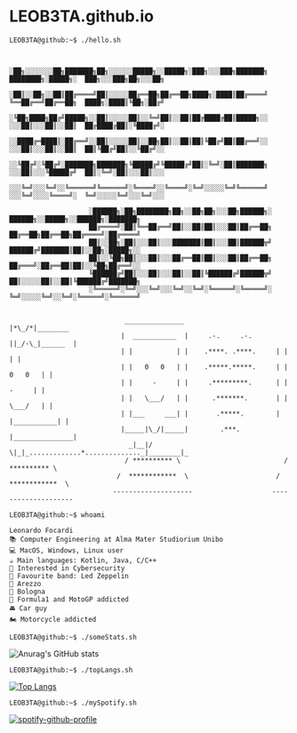 # LEOB3TA.github.io

```console
LEOB3TA@github:~$ ./hello.sh
            
        
        ░██╗░░░░░░░██╗███████╗██╗░░░░░░█████╗░░█████╗░███╗░░░███╗███████╗  ████████╗░█████╗░  ███╗░░░███╗██╗░░░██╗
        ░██║░░██╗░░██║██╔════╝██║░░░░░██╔══██╗██╔══██╗████╗░████║██╔════╝  ╚══██╔══╝██╔══██╗  ████╗░████║╚██╗░██╔╝
        ░╚██╗████╗██╔╝█████╗░░██║░░░░░██║░░╚═╝██║░░██║██╔████╔██║█████╗░░  ░░░██║░░░██║░░██║  ██╔████╔██║░╚████╔╝░
        ░░████╔═████║░██╔══╝░░██║░░░░░██║░░██╗██║░░██║██║╚██╔╝██║██╔══╝░░  ░░░██║░░░██║░░██║  ██║╚██╔╝██║░░╚██╔╝░░
        ░░╚██╔╝░╚██╔╝░███████╗███████╗╚█████╔╝╚█████╔╝██║░╚═╝░██║███████╗  ░░░██║░░░╚█████╔╝  ██║░╚═╝░██║░░░██║░░░
        ░░░╚═╝░░░╚═╝░░╚══════╝╚══════╝░╚════╝░░╚════╝░╚═╝░░░░░╚═╝╚══════╝  ░░░╚═╝░░░░╚════╝░  ╚═╝░░░░░╚═╝░░░╚═╝░░░
        
                    ░██████╗░██╗████████╗██╗░░██╗██╗░░░██╗██████╗░  ██████╗░░█████╗░░██████╗░███████╗
                    ██╔════╝░██║╚══██╔══╝██║░░██║██║░░░██║██╔══██╗  ██╔══██╗██╔══██╗██╔════╝░██╔════╝
                    ██║░░██╗░██║░░░██║░░░███████║██║░░░██║██████╦╝  ██████╔╝███████║██║░░██╗░█████╗░░
                    ██║░░╚██╗██║░░░██║░░░██╔══██║██║░░░██║██╔══██╗  ██╔═══╝░██╔══██║██║░░╚██╗██╔══╝░░
                    ╚██████╔╝██║░░░██║░░░██║░░██║╚██████╔╝██████╦╝  ██║░░░░░██║░░██║╚██████╔╝███████╗
                    ░╚═════╝░╚═╝░░░╚═╝░░░╚═╝░░╚═╝░╚═════╝░╚═════╝░  ╚═╝░░░░░╚═╝░░╚═╝░╚═════╝░╚══════╝


                             _______________                        |*\_/*|________
                            |  ___________  |     .-.     .-.      ||_/-\_|______  |
                            | |           | |    .****. .****.     | |           | |
                            | |   0   0   | |    .*****.*****.     | |   0   0   | |
                            | |     -     | |     .*********.      | |     -     | |
                            | |   \___/   | |      .*******.       | |   \___/   | |
                            | |___     ___| |       .*****.        | |___________| |
                            |_____|\_/|_____|        .***.         |_______________|
                              _|__|/ \|_|_.............*.............._|________|_
                             / ********** \                          / ********** \
                           /  ************  \                      /  ************  \
                          --------------------                    --------------------

```

```console
LEOB3TA@github:~$ whoami

Leonardo Focardi
📚 Computer Engineering at Alma Mater Studiorium Unibo
💻 MacOS, Windows, Linux user
☕️ Main languages: Kotlin, Java, C/C++
🧐 Interested in Cybersecurity
🎵 Favourite band: Led Zeppelin
📍 Arezzo
📍 Bologna
🏁 Formula1 and MotoGP addicted
🚘 Car guy
🏍 Motorcycle addicted
```


```console
LEOB3TA@github:~$ ./someStats.sh
```
![Anurag's GitHub stats](https://github-readme-stats-dprzd0wfv-leob3ta.vercel.app/api?username=LEOB3TA&show_icons=true&theme=dark&count_private=true)

```console
LEOB3TA@github:~$ ./topLangs.sh
```

[![Top Langs](https://github-readme-stats-dprzd0wfv-leob3ta.vercel.app/api/top-langs/?username=LEOB3TA&hide=html&theme=dark)](https://github.com/LEOB3TA/github-readme-stats)


```console
LEOB3TA@github:~$ ./mySpotify.sh
```

[![spotify-github-profile](https://spotify-github-profile.vercel.app/api/view?uid=leonardofcrd&cover_image=true&theme=default&show_offline=false&background_color=121212&bar_color_cover=true)](https://spotify-github-profile.vercel.app/api/view?uid=leonardofcrd&redirect=true)



